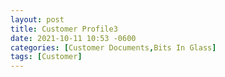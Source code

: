 ```yaml
---
layout: post
title: Customer Profile3
date: 2021-10-11 10:53 -0600
categories: [Customer Documents,Bits In Glass]
tags: [Customer]
---
```

